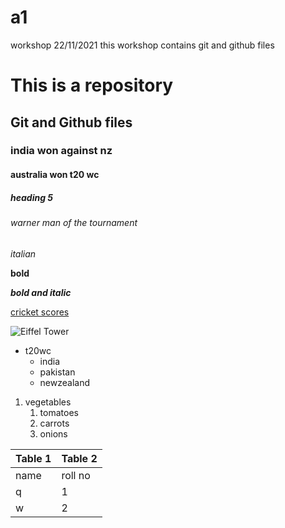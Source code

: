 # a1
workshop 22/11/2021 this workshop contains git and github files

# This is a repository 
## Git and Github files
### india won against nz
#### australia won t20 wc
##### heading 5
###### warner man of the tournament

*italian*

**bold**

***bold and italic***

[cricket scores](https://www.cricbuzz.com/)

![Eiffel Tower](https://static.toiimg.com/photo/80873764.cms)

* t20wc
    * india
    * pakistan
    * newzealand

1. vegetables
    1. tomatoes
    2. carrots
    3. onions

Table 1 | Table 2
--------|--------
name|roll no
q   |1
w   |2


